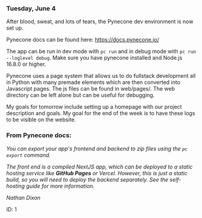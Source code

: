 ### Tuesday, June 4

After blood, sweat, and lots of tears, the Pynecone dev environment is now set up. 

Pynecone docs can be found here: https://docs.pynecone.io/

The app can be run in dev mode with `pc run` and in debug mode with `pc run --loglevel debug`. 
Make sure you have pynecone installed and Node.js 16.8.0 or higher. 

Pynecone uses a page system that allows us to do fullstack development all in Python with many premade elements which are then converted into Javascript pages. The js files can be found in web/pages/.
The web directory can be left alone but can be useful for debugging. 

My goals for tomorrow include setting up a homepage with our project description and goals.
My goal for the end of the week is to have these logs to be visible on the website. 

### From Pynecone docs: 
*You can export your app's frontend and backend to zip files using the `pc export` command.* 

*The front end is a compiled NextJS app, which can be deployed to a static hosting service like **GitHub Pages** or Vercel. However, this is just a static build, so you will need to deploy the backend separately. See the self-hosting guide for more information.*

*Nathan Dixon*

ID: 1